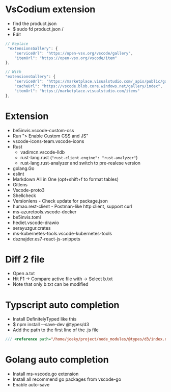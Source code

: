 VsCodium extension
=====
* find the product.json
* $ sudo fd product.json /
* Edit
```js
// Replace
 "extensionsGallery": {
    "serviceUrl": "https://open-vsx.org/vscode/gallery",
    "itemUrl": "https://open-vsx.org/vscode/item"
},

// With
"extensionsGallery": {
    "serviceUrl": "https://marketplace.visualstudio.com/_apis/public/gallery",
    "cacheUrl": "https://vscode.blob.core.windows.net/gallery/index",
    "itemUrl": "https://marketplace.visualstudio.com/items"
},
```

Extension
=====
* be5invis.vscode-custom-css
 * Run "> Enable Custom CSS and JS"
* vscode-icons-team.vscode-icons
* Rust
    * vadimcn.vscode-lldb
    * rust-lang.rust (`"rust-client.engine": "rust-analyzer"`)
    * rust-lang.rust-analyzer and switch to pre-realese version
* golang.Go
* eslint
* Markdown All in One (opt+shift+f to format tables)
* Gitlens
* Vscode-proto3
* Shellcheck
* Versionlens - Check update for package.json
* humao.rest-client - Postman-like http client, support curl
* ms-azuretools.vscode-docker
* be5invis.toml
* hediet.vscode-drawio
* serayuzgur.crates
* ms-kubernetes-tools.vscode-kubernetes-tools
* dsznajder.es7-react-js-snippets

Diff 2 file
=====
* Open a.txt
* Hit F1 -> Compare active file with -> Select b.txt
* Note that only b.txt can be modified

Typscript auto completion
=====
* Install DefinitelyTyped like this
* $ npm install --save-dev @types/d3
* Add the path to the first line of the .js file
```javascript
/// <reference path="/home/joeky/project/node_modules/@types/d3/index.d.ts" />
```

Golang auto completion
=====
* Install ms-vscode.go extension
* Install all recommend go packages from vscode-go
* Enable auto-save
